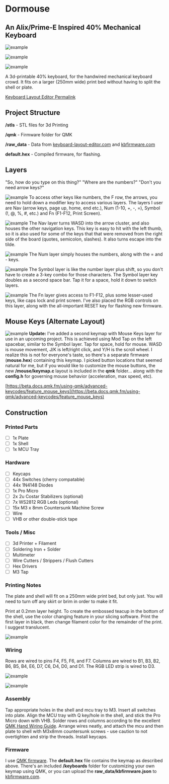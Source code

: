# Dormouse
## An Alix/Prime-E Inspired 40% Mechanical Keyboard

![example](https://i.imgur.com/YC7o2Mk.jpg)

![example](https://i.imgur.com/3EftSge.jpg)

![example](https://i.imgur.com/2MG0JTf.jpg)

A 3d-printable 40% keyboard, for the handwired mechanical keyboard crowd. It fits on a larger (250mm wide) print bed without having to split the shell or plate.

[Keyboard Layout Editor Permalink](http://www.keyboard-layout-editor.com/##@@_y:1.95&x:3.5&c=%23cfcfcf%3B&=Q&_x:8.6%3B&=P%3B&@_y:-0.9500000000000002&x:2.5%3B&=Esc&_x:10.625%3B&=Bksp%3B&@_y:-0.04999999999999982&x:3.5%3B&=A%3B&@_y:-0.9500000000000002&x:2.5%3B&=Tab%3B&@_y:-0.04999999999999982&x:3.75%3B&=Z%3B&@_y:-0.9500000000000002&x:2.5&w:1.25%3B&=Shift&_x:10.38%3B&=Shift%3B&@_ry:1.75&y:2.25&x:13.13%3B&=%3E%0A.%3B&@_ry:2.75&y:0.25&x:13.63&w:1.5%3B&=Enter%3B&@_r:3&rx:3.5&ry:1.25&y:3.75&w:1.25%3B&=Ctrl%3B&@_r:6&rx:0.5&y:1.25&x:4.25%3B&=S%3B&@_ry:2.25&y:-0.75&x:4%3B&=W%3B&@_rx:2&ry:1.25&y:3.5&x:3&w:1.25%3B&=Alt%3B&@_rx:2.5&ry:3&y:0.75&x:2.45%3B&=X%3B&@_r:12&rx:0.5&ry:2.25&y:-1.25&x:5%3B&=E&=R&=T%3B&@_x:5.25%3B&=D&=F&=G%3B&@_x:5.7%3B&=C&=V&=B%3B&@_x:5.95&a:7&w:2.25%3B&=&_a:4%3B&=%0ANav%3B&@_r:-12&rx:15.75&ry:10.75&y:-9.25&x:-5%3B&=Y&=U&=I%3B&@_x:-4.75%3B&=H&=J&=K%3B&@_ry:11&y:-7.5&x:-5.25%3B&=%0AFn&=N&=M%3B&@_x:-5.25&w:2.25%3B&=%0ASymbol%3B&@_r:-6&rx:1.5&ry:1.75&y:4.5&x:9.63&w:1.25%3B&=%0ANum%3B&@_rx:15.5&ry:9.25&y:-7.5&x:-2.75%3B&=O%3B&@_ry:10.75&y:-8&x:-2.25%3B&=L%3B&@_rx:15.75&ry:10.5&y:-6.75&x:-3%3B&=%3C%0A,%3B&@_r:-3&rx:4.5&ry:1.25&y:4.25&x:8.13&w:1.25%3B&=Super)

## Project Structure
**/stls** - STL files for 3d Printing

**/qmk** - Firmware folder for QMK

**/raw_data** - Data from [keyboard-layout-editor.com](http://www.keyboard-layout-editor.com/) and [kbfirmware.com](https://kbfirmware.com/)

**default.hex** - Compiled firmware, for flashing.

## Layers
"So, how do you type on this thing?" "Where are the numbers?" "Don't you need arrow keys?"

![example](https://i.imgur.com/hLFlkfl.jpg)
To access other keys like numbers, the F row, the arrows, you need to hold down a modifier key to access various layers. The layers I user are Nav (arrow keys, page up, home, end etc.), Num (1-10, +, -, =), Symbol (!, @, %, #, etc.) and Fn (F1-F12, Print Screen).

![example](https://i.imgur.com/0ASaVXF.jpg)
The Nav layer turns WASD into the arrow cluster, and also houses the other navigation keys. This key is easy to hit with the left thumb, so it is also used for some of the keys that that were removed from the right side of the board (quotes, semicolon, slashes). It also turns escape into the tilde.

![example](https://i.imgur.com/mCcn9r4.jpg)
The Num layer simply houses the numbers, along with the = and - keys.

![example](https://i.imgur.com/slC50W2.jpg)
The Symbol layer is like the number layer plus shift, so you don't have to create a 3-key combo for those characters. The Symbol layer key doubles as a second space bar. Tap it for a space, hold it down to switch layers.

![example](https://i.imgur.com/14wZbSj.jpg)
The Fn layer gives access to F1-F12, plus some lesser-used keys, like caps lock and print screen. I've also placed the RGB controls on this layer, along with the all-important RESET key for flashing new firmware.

## Mouse Keys (Alternate Layout)

![example](https://i.imgur.com/cuhW6ad.jpg)
**Update:** I've added a second keymap with Mouse Keys layer for use in an upcoming project. This is achieved using Mod Tap on the left spacebar, similar to the Symbol layer. Tap for space, hold for mouse. WASD is mouse movement, J/K is left/right click, and Y/H is the scroll wheel. I realize this is not for everyone's taste, so there's a separate firmware (**mouse.hex**) containing this keymap. I picked button locations that seemed natural for me, but if you would like to customize the mouse buttons, the new **/mouse/keymap.c** layout is included in the **qmk** folder... along with the **config.h** for governing mouse behavior (acceleration, max speed, etc).

[https://beta.docs.qmk.fm/using-qmk/advanced-keycodes/feature_mouse_keys](https://beta.docs.qmk.fm/using-qmk/advanced-keycodes/feature_mouse_keys)


## Construction

### Printed Parts
- [ ] 1x Plate
- [ ] 1x Shell
- [ ] 1x MCU Tray

### Hardware
- [ ] Keycaps
- [ ] 44x Switches (cherry compatable)
- [ ] 44x 1N4148 Diodes
- [ ] 1x Pro Micro
- [ ] 2x 2u Costar Stabilizers (optional)
- [ ] 7x WS2812 RGB Leds (optional)
- [ ] 15x M3 x 8mm Countersunk Machine Screw
- [ ] Wire
- [ ] VHB or other double-stick tape

### Tools / Misc
- [ ] 3d Printer + Filament
- [ ] Soldering Iron + Solder
- [ ] Multimeter
- [ ] Wire Cutters / Strippers / Flush Cutters
- [ ] Hex Drivers
- [ ] M3 Tap

### Printing Notes
The plate and shell will fit on a 250mm wide print bed, but only just. You will need to turn off any skirt or brim in order to make it fit.

Print at 0.2mm layer height. To create the embossed teacup in the bottom of the shell, use the color changing feature in your slicing software. Print the first layer in black, then change filament color for the remainder of the print. I suggest translucent.

![example](https://i.imgur.com/7D2PdZ5.jpg)

### Wiring
Rows are wired to pins F4, F5, F6, and F7. Columns are wired to B1, B3, B2, B6, B5, B4, E6, D7, C6, D4, D0, and D1. The RGB LED strip is wired to D3.

![example](https://i.imgur.com/thzmFgb.jpg)

![example](https://i.imgur.com/INQKFhL.jpg)


### Assembly
Tap appropriate holes in the shell and mcu tray to M3. Insert all switches into plate. Align the MCU tray with Q key/hole in the shell, and stick the Pro Micro down with VHB. Solder rows and columns according to the excellent [QMK Hand Wiring Guide](https://beta.docs.qmk.fm/using-qmk/guides/keyboard-building/hand_wire). Arrange wires neatly, and attach the  mcu and then plate to shell with M3x8mm countersunk screws - use caution to not overtighten and strip the threads. Install keycaps.


### Firmware
I use [QMK firmware](https://qmk.fm/). The **default.hex** file contains the keymap as described above. There's an included **/keyboards** folder for customizing your own keymap using QMK, or you can upload the **raw_data/kbfirmware.json** to [kbfirmware.com](https://kbfirmware.com/). 

